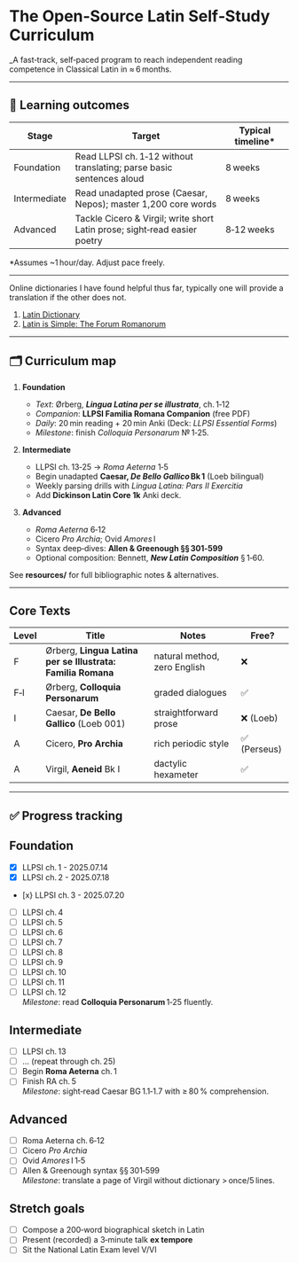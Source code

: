 # The Open‑Source Latin Self‑Study Curriculum

_A fast‑track, self‑paced program to reach independent reading competence in Classical Latin in ≈ 6 months.

---

## 🎯 Learning outcomes

| Stage | Target | Typical timeline* |
|-------|--------|-------------------|
| Foundation | Read LLPSI ch. 1‑12 without translating; parse basic sentences aloud | 8 weeks |
| Intermediate | Read unadapted prose (Caesar, Nepos); master 1,200 core words | 8 weeks |
| Advanced | Tackle Cicero & Virgil; write short Latin prose; sight‑read easier poetry | 8‑12 weeks |

\*Assumes ~1 hour/day. Adjust pace freely.

---

Online dictionaries I have found helpful thus far, typically one will provide a translation if the other does not. 

1. [Latin Dictionary](https://www.online-latin-dictionary.com/)
2. [Latin is Simple: The Forum Romanorum](https://www.latin-is-simple.com/)

---

## 🗂 Curriculum map

1. **Foundation**  
   - _Text_: Ørberg, **_Lingua Latina per se illustrata_**, ch. 1‑12  
   - _Companion_: **LLPSI Familia Romana Companion** (free PDF)  
   - _Daily_: 20 min reading + 20 min Anki (Deck: _LLPSI Essential Forms_)  
   - _Milestone_: finish _Colloquia Personarum_ № 1‑25.

2. **Intermediate**  
   - LLPSI ch. 13‑25 → _Roma Aeterna_ 1‑5  
   - Begin unadapted **Caesar, _De Bello Gallico_ Bk 1** (Loeb bilingual)  
   - Weekly parsing drills with _Lingua Latina: Pars II Exercitia_  
   - Add **Dickinson Latin Core 1k** Anki deck.

3. **Advanced**  
   - _Roma Aeterna_ 6‑12  
   - Cicero _Pro Archia_; Ovid _Amores_ I  
   - Syntax deep‑dives: **Allen & Greenough §§ 301‑599**  
   - Optional composition: Bennett, **_New Latin Composition_** § 1‑60.

See **resources/** for full bibliographic notes & alternatives.

---

## Core Texts

| Level | Title | Notes | Free? |
|-------|-------|-------|-------|
| F | Ørberg, **Lingua Latina per se Illustrata: Familia Romana** | natural method, zero English | ❌ |
| F‑I | Ørberg, **Colloquia Personarum** | graded dialogues | ✅ |
| I | Caesar, **De Bello Gallico** (Loeb 001) | straightforward prose | ❌ (Loeb) |
| A | Cicero, **Pro Archia** | rich periodic style | ✅ (Perseus) |
| A | Virgil, **Aeneid** Bk I | dactylic hexameter | ✅ |

---

## ✅ Progress tracking

## Foundation

- [x] LLPSI ch. 1 - 2025.07.14
- [x] LLPSI ch. 2 - 2025.07.18
- [x} LLPSI ch. 3 - 2025.07.20
- [ ] LLPSI ch. 4
- [ ] LLPSI ch. 5
- [ ] LLPSI ch. 6
- [ ] LLPSI ch. 7
- [ ] LLPSI ch. 8
- [ ] LLPSI ch. 9
- [ ] LLPSI ch. 10
- [ ] LLPSI ch. 11
- [ ] LLPSI ch. 12  
  _Milestone_: read **Colloquia Personarum** 1‑25 fluently.

## Intermediate

- [ ] LLPSI ch. 13
- [ ] … (repeat through ch. 25)
- [ ] Begin **Roma Aeterna** ch. 1
- [ ] Finish RA ch. 5  
  _Milestone_: sight‑read Caesar BG 1.1‑1.7 with ≥ 80 % comprehension.

## Advanced

- [ ] Roma Aeterna ch. 6‑12
- [ ] Cicero _Pro Archia_
- [ ] Ovid _Amores_ I 1‑5
- [ ] Allen & Greenough syntax §§ 301‑599  
  _Milestone_: translate a page of Virgil without dictionary > once/5 lines.

## Stretch goals

- [ ] Compose a 200‑word biographical sketch in Latin
- [ ] Present (recorded) a 3‑minute talk **ex tempore**
- [ ] Sit the National Latin Exam level V/VI
